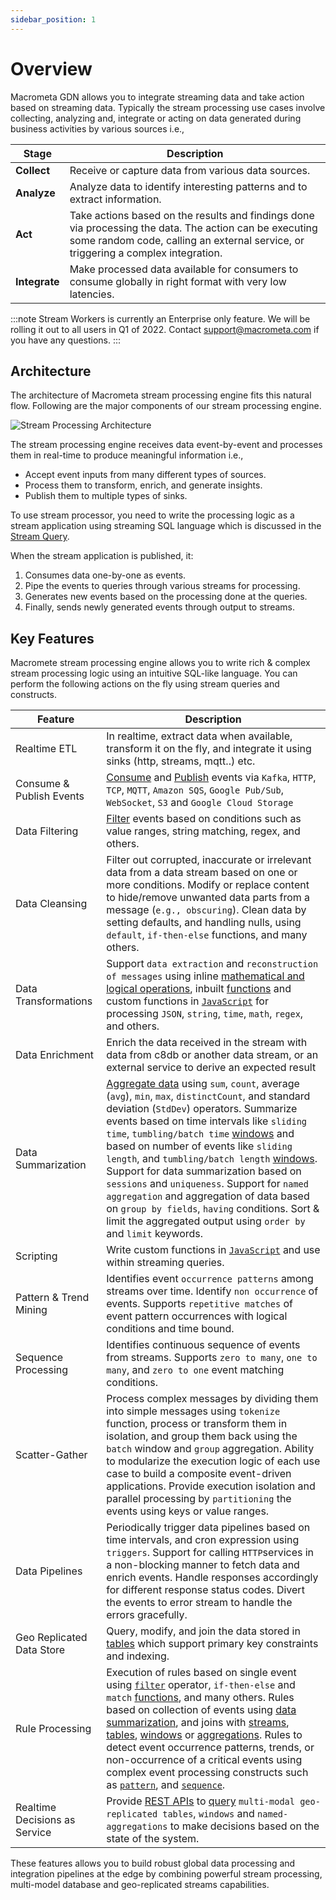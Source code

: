 ```yaml
---
sidebar_position: 1
---
```


# Overview

Macrometa GDN allows you to integrate streaming data and take action based on streaming data. Typically the stream processing use cases involve collecting, analyzing and, integrate or acting on data generated during business activities by various sources i.e.,
 
| Stage | Description |
|-------|-------------|
| **Collect** | Receive or capture data from various data sources. |
| **Analyze** | Analyze data to identify interesting patterns and to extract information. |
| **Act** | Take actions based on the results and findings done via processing the data. The action can be executing some random code, calling an external service, or triggering a complex integration. |
| **Integrate** | Make processed data available for consumers to consume globally in right format with very low latencies. |

:::note
Stream Workers is currently an Enterprise only feature. We will be rolling it out to all users in Q1 of 2022. Contact support@macrometa.com if you have any questions.
:::

## Architecture

The architecture of Macrometa stream processing engine fits this natural flow. Following are the major components of our stream processing engine.

![Stream Processing Architecture](/img/cep-overview.png)

The stream processing engine receives data event-by-event and processes them in real-time to produce meaningful information i.e.,

* Accept event inputs from many different types of sources.
* Process them to transform, enrich, and generate insights.
* Publish them to multiple types of sinks.

To use stream processor, you need to write the processing logic as a stream application using streaming SQL language which is discussed in the [Stream Query](query-guide.md). 

When the stream application is published, it:

1. Consumes data one-by-one as events.
2. Pipe the events to queries through various streams for processing.
3. Generates new events based on the processing done at the queries.
4. Finally, sends newly generated events through output to streams.

## Key Features

Macromete stream processing engine  allows you to write rich & complex stream processing logic using an intuitive SQL-like language. You can perform the following actions on the fly using stream queries and constructs.

| Feature | Description |
|---------| ------------|
| Realtime ETL | In realtime, extract data when available, transform it on the fly, and integrate it using sinks (http, streams, mqtt..) etc.|
| Consume & Publish Events | [Consume](query-guide.md#source) and [Publish](query-guide.md#sink) events via `Kafka`, `HTTP`, `TCP`, `MQTT`, `Amazon SQS`, `Google Pub/Sub`, `WebSocket`, `S3` and `Google Cloud Storage` |
| Data Filtering | [Filter](query-guide.md) events based on conditions such as value ranges, string matching, regex, and others.|
| Data Cleansing | Filter out corrupted, inaccurate or irrelevant data from a data stream based on one or more conditions. Modify or replace content to hide/remove unwanted data parts from a message (`e.g., obscuring`). Clean data by setting defaults, and handling nulls, using `default`, `if-then-else` functions, and many others. |
| Data Transformations | Support `data extraction` and `reconstruction of messages` using inline [mathematical and logical operations](query-guide.md),  inbuilt [functions](./extensions/available-extensions) and custom functions in [`JavaScript`](query-guide.md) for processing `JSON`, `string`, `time`, `math`, `regex`, and others.|
| Data Enrichment | Enrich the data received in the stream with data from c8db or another data stream, or an external service to derive an expected result |
| Data Summarization | [Aggregate data](query-guide.md#aggregate-function) using `sum`, `count`, average (`avg`), `min`, `max`, `distinctCount`, and standard deviation (`StdDev`) operators. Summarize events based on time intervals like `sliding time`, `tumbling/batch time` [windows](query-guide.md#window) and based on number of events like `sliding length`, and `tumbling/batch length` [windows](query-guide.md#window). Support for data summarization based on `sessions` and `uniqueness`. Support for `named aggregation` and aggregation of data based on `group by fields`, `having` conditions. Sort & limit the aggregated output using `order by` and `limit` keywords.|
| Scripting | Write custom functions in [`JavaScript`](query-guide.md#script) and use within streaming queries. |
| Pattern & Trend Mining |  Identifies event `occurrence patterns` among streams over time. Identify `non occurrence` of events. Supports `repetitive matches` of event pattern occurrences with logical conditions and time bound. |
| Sequence Processing | Identifies continuous sequence of events from streams. Supports `zero to many`, `one to many`, and `zero to one` event matching conditions. |
| Scatter-Gather | Process complex messages by dividing them into simple messages using `tokenize` function, process or transform them in isolation, and group them back using the `batch` window and `group` aggregation. Ability to modularize the execution logic of each use case to build a composite event-driven applications. Provide execution isolation and parallel processing by `partitioning` the events using keys or value ranges. |
| Data Pipelines | Periodically trigger data pipelines based on time intervals, and cron expression using `triggers`. Support for calling `HTTP`services in a non-blocking manner to fetch data and enrich events. Handle responses accordingly for different response status codes. Divert the events to error stream to handle the errors gracefully.|
| Geo Replicated Data Store | Query, modify, and join the data stored in [tables](query-guide.md#table) which support primary key constraints and indexing. |
| Rule Processing | Execution of rules based on single event using [`filter`](query-guide.md#filter) operator, `if-then-else` and `match` [functions](query-guide.md#function), and many others. Rules based on collection of events using [data summarization](query-guide.md#aggregate-function), and joins with [streams](query-guide.md#join-stream), [tables](query-guide.md#join-table), [windows](query-guide.md#join-named-window) or [aggregations](query-guide.md#join-named-aggregation). Rules to detect event occurrence patterns, trends, or non-occurrence of a critical events using complex event processing constructs such as [`pattern`](query-guide.md#pattern), and [`sequence`](query-guide.md#sequence). |
| Realtime Decisions as Service | Provide [REST APIs](../rest-guides/on-demand-query-api/) to [query](query-guide.md#on-demand-query) `multi-modal geo-replicated tables`, `windows` and `named-aggregations` to make decisions based on the state of the system. |

These features allows you to build robust global data processing and integration pipelines at the edge by combining powerful stream processing, multi-model database and geo-replicated streams capabilities.